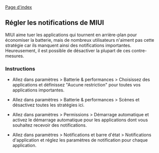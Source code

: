 [Page d'index](../)

## Régler les notifications de MIUI

MIUI aime tuer les applications qui tournent en arrière-plan pour économiser la batterie, mais de nombreux utilisateurs n'aiment pas cette stratégie car ils manquent ainsi des notifications importantes. Heureusement, il est possible de désactiver la plupart de ces contre-mesures.

### Instructions

* Allez dans paramètres > Batterie & performances > Choisissez des applications et définissez "Aucune restriction" pour toutes vos applications importantes.

* Allez dans paramètres > Batterie & performances > Scènes et désactivez toutes les stratégies ici.
  
* Allez dans paramètres > Permissions > Démarrage automatique et activez le démarrage automatique pour les applications dont vous souhaitez recevoir des notifications.  
  
* Allez dans paramètres > Notifications et barre d'état > Notifications d'application et réglez les paramètres de notification pour chaque application.